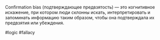 Confirmation bias (подтверждающее предвзятость) — это когнитивное искажение, при котором люди склонны искать, интерпретировать и запоминать информацию таким образом, чтобы она подтверждала их предвзятия или убеждения. 

#logic #fallacy